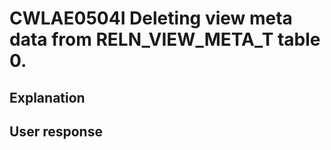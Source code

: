 # CWLAE0504I Deleting view meta data from RELN\_VIEW\_META\_T table 0.

## Explanation

## User response